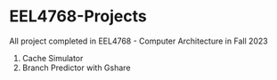 # EEL4768-Projects
All project completed in EEL4768 - Computer Architecture in Fall 2023

1. Cache Simulator
2. Branch Predictor with Gshare